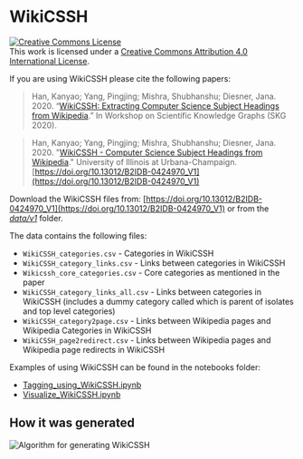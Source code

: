 # WikiCSSH

<a rel="license" href="http://creativecommons.org/licenses/by/4.0/"><img alt="Creative Commons License" style="border-width:0" src="https://i.creativecommons.org/l/by/4.0/88x31.png" /></a><br />This work is licensed under a <a rel="license" href="http://creativecommons.org/licenses/by/4.0/">Creative Commons Attribution 4.0 International License</a>.

If you are using WikiCSSH please cite the following papers:

> Han, Kanyao; Yang, Pingjing; Mishra, Shubhanshu; Diesner, Jana. 2020. “[WikiCSSH: Extracting Computer Science Subject Headings from Wikipedia](https://skg.kmi.open.ac.uk/SKG2020/papers/HAN_et_al_SKG_2020.pdf).” In Workshop on Scientific Knowledge Graphs (SKG 2020).

> Han, Kanyao; Yang, Pingjing; Mishra, Shubhanshu; Diesner, Jana. 2020. "[WikiCSSH - Computer Science Subject Headings from Wikipedia](https://doi.org/10.13012/B2IDB-0424970_V1)." University of Illinois at Urbana-Champaign. [https://doi.org/10.13012/B2IDB-0424970_V1](https://doi.org/10.13012/B2IDB-0424970_V1)

Download the WikiCSSH files from: [https://doi.org/10.13012/B2IDB-0424970_V1](https://doi.org/10.13012/B2IDB-0424970_V1) or from the *[data/v1](./data/v1)* folder.

The data contains the following files:

* `WikiCSSH_categories.csv` - Categories in WikiCSSH
* `WikiCSSH_category_links.csv` - Links between categories in WikiCSSH
* `Wikicssh_core_categories.csv` - Core categories as mentioned in the paper
* `WikiCSSH_category_links_all.csv` - Links between categories in WikiCSSH (includes a dummy category called <ROOT> which is parent of isolates and top level categories)
* `WikiCSSH_category2page.csv` - Links between Wikipedia pages and Wikipedia Categories in WikiCSSH
* `WikiCSSH_page2redirect.csv` - Links between Wikipedia pages and Wikipedia page redirects in WikiCSSH

Examples of using WikiCSSH can be found in the notebooks folder: 
* [Tagging_using_WikiCSSH.ipynb](./notebooks/Tagging_using_WikiCSSH.ipynb)
* [Visualize_WikiCSSH.ipynb](./notebooks/Visualize_WikiCSSH.ipynb)


## How it was generated

![Algorithm for generating WikiCSSH](https://user-images.githubusercontent.com/112678/90394544-7604ee80-e058-11ea-82c3-14e280aa6905.png)




